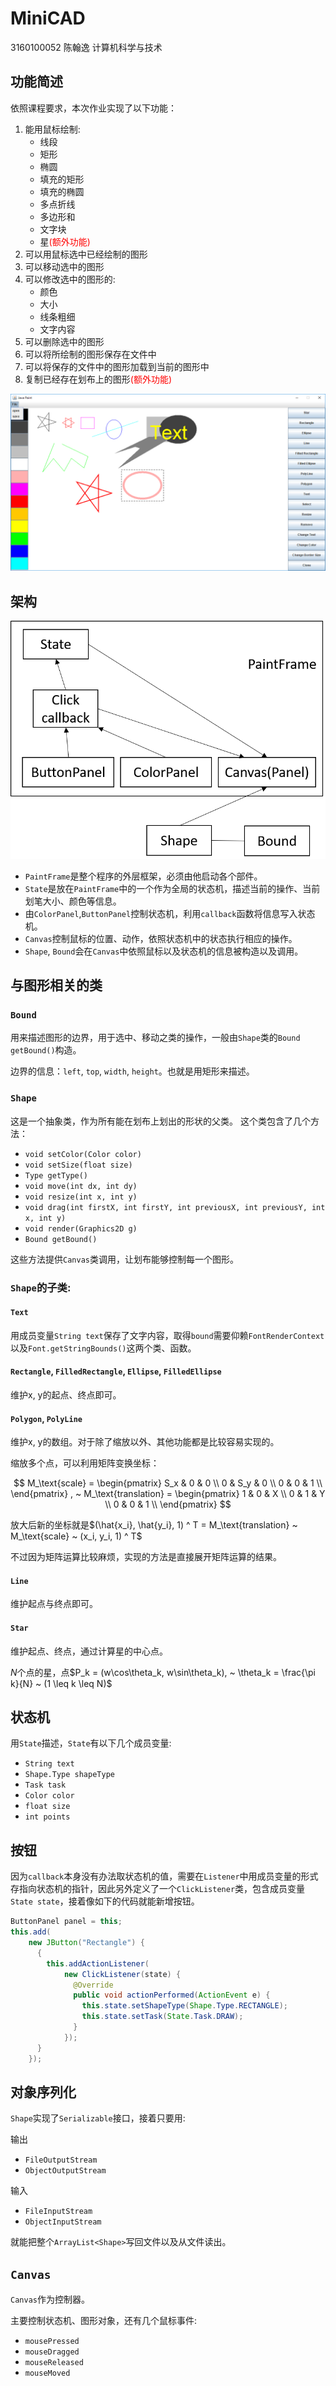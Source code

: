 # MiniCAD

3160100052 陈翰逸 计算机科学与技术



## 功能简述

依照课程要求，本次作业实现了以下功能：

1. 能用鼠标绘制:
    - 线段 
    - 矩形 
    - 椭圆
    - 填充的矩形 
    - 填充的椭圆
    - 多点折线
    - 多边形和
    - 文字块
    - 星<span style="color: red">(额外功能)</span>
2. 可以用鼠标选中已经绘制的图形
3. 可以移动选中的图形
4. 可以修改选中的图形的:
    - 颜色
    - 大小
    - 线条粗细
    - 文字内容
5. 可以删除选中的图形
6. 可以将所绘制的图形保存在文件中
7. 可以将保存的文件中的图形加载到当前的图形中
8. 复制已经存在划布上的图形<span style="color: red">(额外功能)</span>


![demo](demo.png)



## 架构

![demo](structure.png)

- ```PaintFrame```是整个程序的外层框架，必须由他启动各个部件。
- ```State```是放在```PaintFrame```中的一个作为全局的状态机，描述当前的操作、当前划笔大小、颜色等信息。
- 由```ColorPanel```,```ButtonPanel```控制状态机，利用```callback```函数将信息写入状态机。
- ```Canvas```控制鼠标的位置、动作，依照状态机中的状态执行相应的操作。
- ```Shape```, ```Bound```会在```Canvas```中依照鼠标以及状态机的信息被构造以及调用。



## 与图形相关的类

### ```Bound```

用来描述图形的边界，用于选中、移动之类的操作，一般由```Shape```类的```Bound getBound()```构造。

边界的信息：```left```, ```top```, ```width```, ```height```。也就是用矩形来描述。



### ```Shape```

这是一个抽象类，作为所有能在划布上划出的形状的父类。
这个类包含了几个方法：

- ```void setColor(Color color)```
- ```void setSize(float size)```
- ```Type getType()```
- ```void move(int dx, int dy)```
- ```void resize(int x, int y)```
- ```void drag(int firstX, int firstY, int previousX, int previousY, int x, int y)```
- ```void render(Graphics2D g)```
- ```Bound getBound()```

这些方法提供```Canvas```类调用，让划布能够控制每一个图形。



### ```Shape```的子类:

#### ```Text```

用成员变量```String text```保存了文字内容，取得```bound```需要仰赖```FontRenderContext```以及```Font.getStringBounds()```这两个类、函数。



#### ```Rectangle```, ```FilledRectangle```, ```Ellipse```, ```FilledEllipse```

维护x, y的起点、终点即可。



#### ```Polygon```, ```PolyLine```

维护x, y的数组。对于除了缩放以外、其他功能都是比较容易实现的。

缩放多个点，可以利用矩阵变换坐标：

$$
M_\text{scale} =
\begin{pmatrix}
S_x & 0 & 0 \\
0 & S_y & 0 \\
0 & 0 & 1 \\
\end{pmatrix}
, ~
M_\text{translation} =
\begin{pmatrix}
1 & 0 & X \\
0 & 1 & Y \\
0 & 0 & 1 \\
\end{pmatrix}
$$

放大后新的坐标就是$(\hat{x_i}, \hat{y_i}, 1) ^ T = M_\text{translation} ~ M_\text{scale} ~ (x_i, y_i, 1) ^ T$

不过因为矩阵运算比较麻烦，实现的方法是直接展开矩阵运算的结果。



#### ```Line```

维护起点与终点即可。



#### ```Star```

维护起点、终点，通过计算星的中心点。

$N$个点的星，点$P_k = (w\cos\theta_k, w\sin\theta_k), ~ \theta_k = \frac{\pi k}{N} ~ (1 \leq k \leq N)$



## 状态机

用```State```描述，```State```有以下几个成员变量:
- ```String text```
- ```Shape.Type shapeType```
- ```Task task```
- ```Color color```
- ```float size```
- ```int points```



## 按钮

因为```callback```本身没有办法取状态机的值，需要在```Listener```中用成员变量的形式存指向状态机的指针，因此另外定义了一个```ClickListener```类，包含成员变量```State state```，接着像如下的代码就能新增按钮。


```Java
ButtonPanel panel = this;
this.add(
    new JButton("Rectangle") {
      {
        this.addActionListener(
            new ClickListener(state) {
              @Override
              public void actionPerformed(ActionEvent e) {
                this.state.setShapeType(Shape.Type.RECTANGLE);
                this.state.setTask(State.Task.DRAW);
              }
            });
      }
    });
```



## 对象序列化

```Shape```实现了```Serializable```接口，接着只要用:

输出
- ```FileOutputStream```
- ```ObjectOutputStream```

输入
- ```FileInputStream```
- ```ObjectInputStream```

就能把整个```ArrayList<Shape>```写回文件以及从文件读出。



## ```Canvas```

```Canvas```作为控制器。

主要控制状态机、图形对象，还有几个鼠标事件:

- ```mousePressed```
- ```mouseDragged```
- ```mouseReleased```
- ```mouseMoved```

